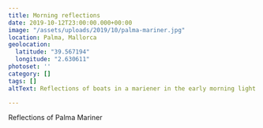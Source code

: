 ```yaml
---
title: Morning reflections
date: 2019-10-12T23:00:00.000+00:00
image: "/assets/uploads/2019/10/palma-mariner.jpg"
location: Palma, Mallorca
geolocation:
  latitude: "39.567194"
  longitude: "2.630611"
photoset: ''
category: []
tags: []
altText: Reflections of boats in a mariener in the early morning light

---
```

Reflections of Palma Mariner